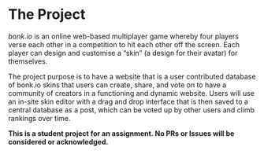 # The Project

*bonk.io* is an online web-based multiplayer game whereby four players verse each other in a competition to hit each other off the screen.
Each player can design and customise a “skin” (a design for their avatar) for themselves.

The project purpose is to have a website that is a user contributed database of bonk.io skins that users can create, share, and vote on to have a community of creators in a functioning and dynamic website.
Users will use an in-site skin editor with a drag and drop interface that is then saved to a central database as a post, which can be voted up by other users and climb rankings over time.

**This is a student project for an assignment. No PRs or Issues will be considered or acknowledged.**
